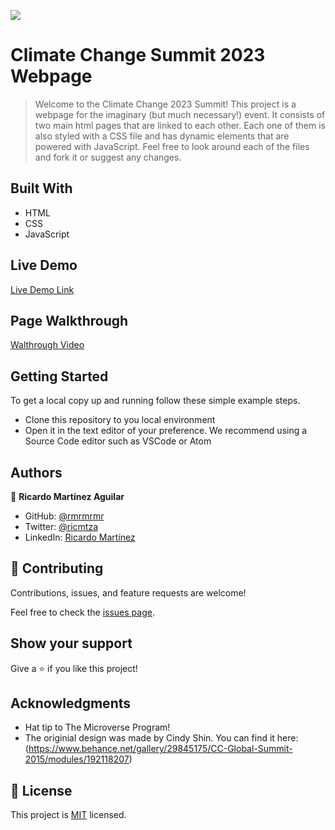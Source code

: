 ![](https://img.shields.io/badge/Microverse-blueviolet)

# Climate Change Summit 2023 Webpage

> Welcome to the Climate Change 2023 Summit! This project is a webpage for the imaginary (but much necessary!) event. It consists of two main html pages that are linked to each other. Each one of them is also styled with a CSS file and has dynamic elements that are powered with JavaScript. Feel free to look around each of the files and fork it or suggest any changes. 


## Built With

- HTML
- CSS
- JavaScript

## Live Demo

[Live Demo Link](https://rmrmrmr.github.io/capstone-project/)

## Page Walkthrough

[Walthrough Video](https://www.loom.com/share/ef578a3d9c624434aede36de3b529c6c)

## Getting Started

To get a local copy up and running follow these simple example steps.
- Clone this repository to you local environment
- Open it in the text editor of your preference. We recommend using a Source Code editor such as VSCode or Atom

## Authors

👤 **Ricardo Martínez Aguilar**

- GitHub: [@rmrmrmr](https://github.com/rmrmrmr)
- Twitter: [@ricmtza](https://twitter.com/ricmtza)
- LinkedIn: [Ricardo Martínez](https://www.linkedin.com/in/ricardomtz7714/)

## 🤝 Contributing

Contributions, issues, and feature requests are welcome!

Feel free to check the [issues page](https://github.com/rmrmrmr/capstone-project/issues).

## Show your support

Give a ⭐️ if you like this project!

## Acknowledgments

- Hat tip to The Microverse Program!
- The originial design was made by Cindy Shin. You can find it here: (https://www.behance.net/gallery/29845175/CC-Global-Summit-2015/modules/192118207)

## 📝 License

This project is [MIT](./LICENSE) licensed.

